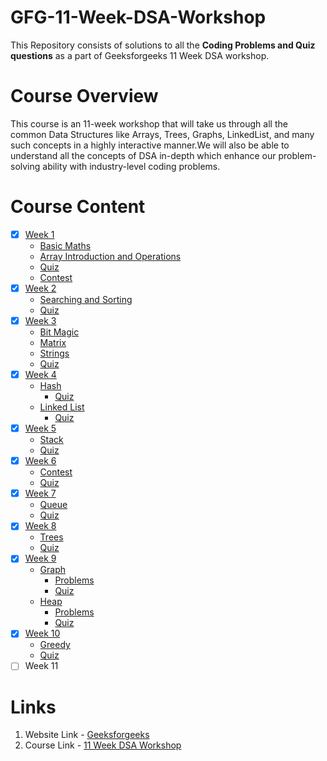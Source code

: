 # GFG-11-Week-DSA-Workshop

This Repository consists of solutions to all the **Coding Problems and Quiz questions** as a part of Geeksforgeeks 11 Week DSA workshop.

# Course Overview

This course is an 11-week workshop that will take us through all the common Data Structures like Arrays, Trees, Graphs, LinkedList, and 
many such concepts in a highly interactive manner.We will also be able to understand all the concepts of DSA in-depth which enhance our problem-solving ability with industry-level coding problems.

# Course Content

- [x] [Week 1](https://github.com/Harini-Pavithra/GFG-11-Week-DSA-Workshop/tree/main/Week%201)
  - [Basic Maths](https://github.com/Harini-Pavithra/GFG-11-Week-DSA-Workshop/tree/main/Week%201/Problem/Mathematics)
  - [Array Introduction and Operations](https://github.com/Harini-Pavithra/GFG-11-Week-DSA-Workshop/tree/main/Week%201/Problem/Arrays)
  - [Quiz](https://github.com/Harini-Pavithra/GFG-11-Week-DSA-Workshop/tree/main/Week%201/Quiz)
  - [Contest](https://github.com/Harini-Pavithra/GFG-11-Week-DSA-Workshop/tree/main/Week%201/Contest)
- [x] [Week 2](https://github.com/Harini-Pavithra/GFG-11-Week-DSA-Workshop/tree/main/Week%202)
  - [Searching and Sorting](https://github.com/Harini-Pavithra/GFG-11-Week-DSA-Workshop/tree/main/Week%202/Searching%20and%20Sorting)
  - [Quiz](https://github.com/Harini-Pavithra/GFG-11-Week-DSA-Workshop/tree/main/Week%202/Quiz)
- [x] [Week 3](https://github.com/Harini-Pavithra/GFG-11-Week-DSA-Workshop/tree/main/Week%203)
   - [Bit Magic](https://github.com/Harini-Pavithra/GFG-11-Week-DSA-Workshop/tree/main/Week%203/Bit%20Magic)
   - [Matrix](https://github.com/Harini-Pavithra/GFG-11-Week-DSA-Workshop/tree/main/Week%203/Matrix)
   - [Strings](https://github.com/Harini-Pavithra/GFG-11-Week-DSA-Workshop/tree/main/Week%203/Strings)
   - [Quiz](https://github.com/Harini-Pavithra/GFG-11-Week-DSA-Workshop/tree/main/Week%203/Strings/Quiz)
- [x] [Week 4](https://github.com/Harini-Pavithra/GFG-11-Week-DSA-Workshop/tree/main/Week%204)
   - [Hash](https://github.com/Harini-Pavithra/GFG-11-Week-DSA-Workshop/tree/main/Week%204/Hash)
      - [Quiz](https://github.com/Harini-Pavithra/GFG-11-Week-DSA-Workshop/tree/main/Week%204/Hash/Quiz)
   - [Linked List](https://github.com/Harini-Pavithra/GFG-11-Week-DSA-Workshop/tree/main/Week%204/Linked%20LIst)
      - [Quiz](https://github.com/Harini-Pavithra/GFG-11-Week-DSA-Workshop/tree/main/Week%204/Linked%20LIst/Quiz)
- [x] [Week 5](https://github.com/Harini-Pavithra/GFG-11-Week-DSA-Workshop/tree/main/Week%205)
   - [Stack](https://github.com/Harini-Pavithra/GFG-11-Week-DSA-Workshop/tree/main/Week%205/Stack)
   - [Quiz](https://github.com/Harini-Pavithra/GFG-11-Week-DSA-Workshop/tree/main/Week%205/Quiz)
- [x] [Week 6](https://github.com/Harini-Pavithra/GFG-11-Week-DSA-Workshop/tree/main/Week%206)
   -  [Contest](https://github.com/Harini-Pavithra/GFG-11-Week-DSA-Workshop/tree/main/Week%206/Contest)
   -  [Quiz](https://github.com/Harini-Pavithra/GFG-11-Week-DSA-Workshop/tree/main/Week%206/Quiz)
- [x] [Week 7](https://github.com/Harini-Pavithra/GFG-11-Week-DSA-Workshop/tree/main/Week%207)
   -  [Queue](https://github.com/Harini-Pavithra/GFG-11-Week-DSA-Workshop/tree/main/Week%207)
   -  [Quiz](https://github.com/Harini-Pavithra/GFG-11-Week-DSA-Workshop/tree/main/Week%207/Quiz)
- [x] [Week 8](https://github.com/Harini-Pavithra/GFG-11-Week-DSA-Workshop/tree/main/Week%208)
   -  [Trees](https://github.com/Harini-Pavithra/GFG-11-Week-DSA-Workshop/tree/main/Week%208/Trees)
   -  [Quiz](https://github.com/Harini-Pavithra/GFG-11-Week-DSA-Workshop/tree/main/Week%208/Quiz)
- [x] [Week 9](https://github.com/Harini-Pavithra/GFG-11-Week-DSA-Workshop/tree/main/Week%209)
   -  [Graph](https://github.com/Harini-Pavithra/GFG-11-Week-DSA-Workshop/tree/main/Week%209/Graph)
       - [Problems](https://github.com/Harini-Pavithra/GFG-11-Week-DSA-Workshop/tree/main/Week%209/Graph/Problems)
       - [Quiz](https://github.com/Harini-Pavithra/GFG-11-Week-DSA-Workshop/tree/main/Week%209/Graph/Quiz)
   -  [Heap](https://github.com/Harini-Pavithra/GFG-11-Week-DSA-Workshop/tree/main/Week%209/Heap)
        - [Problems](https://github.com/Harini-Pavithra/GFG-11-Week-DSA-Workshop/tree/main/Week%209/Heap/Problems)
        - [Quiz](https://github.com/Harini-Pavithra/GFG-11-Week-DSA-Workshop/tree/main/Week%209/Heap/Quiz)
- [x] [Week 10](https://github.com/Harini-Pavithra/GFG-11-Week-DSA-Workshop/tree/main/Week_10/)
   - [Greedy](https://github.com/Harini-Pavithra/GFG-11-Week-DSA-Workshop/tree/main/Week_10/Greedy)
   - [Quiz](https://github.com/Harini-Pavithra/GFG-11-Week-DSA-Workshop/tree/main/Week_10/Quiz)
- [ ] Week 11

# Links

1. Website Link - [Geeksforgeeks](https://www.geeksforgeeks.org/)
2. Course Link - [11 Week DSA Workshop](https://practice.geeksforgeeks.org/courses/Workshop-DSA?vC=1)
